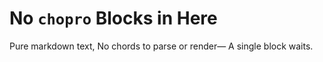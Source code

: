 # No `chopro` Blocks in Here

Pure markdown text,
No chords to parse or render—
A single block waits.
